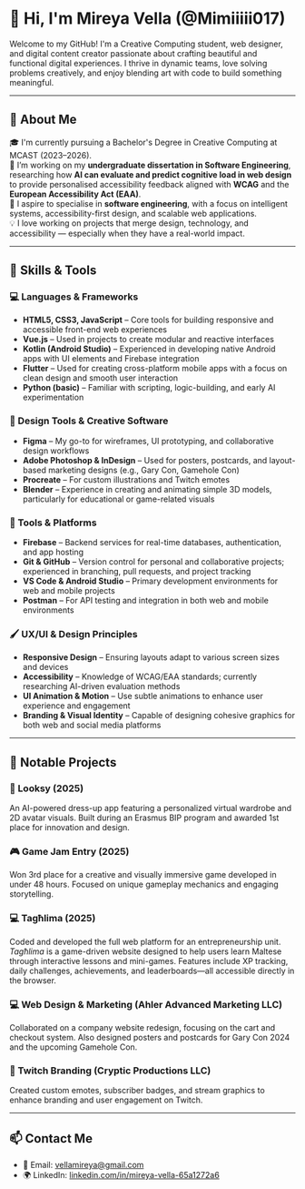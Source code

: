 # 👋 Hi, I'm Mireya Vella (@Mimiiiii017)  
Welcome to my GitHub! I'm a Creative Computing student, web designer, and digital content creator passionate about crafting beautiful and functional digital experiences. I thrive in dynamic teams, love solving problems creatively, and enjoy blending art with code to build something meaningful.  

---

## 💼 About Me  
🎓 I'm currently pursuing a Bachelor's Degree in Creative Computing at MCAST (2023–2026).  
📖 I’m working on my **undergraduate dissertation in Software Engineering**, researching how **AI can evaluate and predict cognitive load in web design** to provide personalised accessibility feedback aligned with **WCAG** and the **European Accessibility Act (EAA)**.  
🚀 I aspire to specialise in **software engineering**, with a focus on intelligent systems, accessibility-first design, and scalable web applications.  
💡 I love working on projects that merge design, technology, and accessibility — especially when they have a real-world impact.  

---

## 🧠 Skills & Tools  

### 💻 Languages & Frameworks  
- **HTML5, CSS3, JavaScript** – Core tools for building responsive and accessible front-end web experiences  
- **Vue.js** – Used in projects to create modular and reactive interfaces  
- **Kotlin (Android Studio)** – Experienced in developing native Android apps with UI elements and Firebase integration  
- **Flutter** – Used for creating cross-platform mobile apps with a focus on clean design and smooth user interaction  
- **Python (basic)** – Familiar with scripting, logic-building, and early AI experimentation  

### 🎨 Design Tools & Creative Software  
- **Figma** – My go-to for wireframes, UI prototyping, and collaborative design workflows  
- **Adobe Photoshop & InDesign** – Used for posters, postcards, and layout-based marketing designs (e.g., Gary Con, Gamehole Con)  
- **Procreate** – For custom illustrations and Twitch emotes  
- **Blender** – Experience in creating and animating simple 3D models, particularly for educational or game-related visuals  

### 🧰 Tools & Platforms  
- **Firebase** – Backend services for real-time databases, authentication, and app hosting  
- **Git & GitHub** – Version control for personal and collaborative projects; experienced in branching, pull requests, and project tracking  
- **VS Code & Android Studio** – Primary development environments for web and mobile projects  
- **Postman** – For API testing and integration in both web and mobile environments  

### 🖌️ UX/UI & Design Principles  
- **Responsive Design** – Ensuring layouts adapt to various screen sizes and devices  
- **Accessibility** – Knowledge of WCAG/EAA standards; currently researching AI-driven evaluation methods  
- **UI Animation & Motion** – Use subtle animations to enhance user experience and engagement  
- **Branding & Visual Identity** – Capable of designing cohesive graphics for both web and social media platforms  

---

## 📂 Notable Projects  

### 👗 Looksy (2025)  
An AI-powered dress-up app featuring a personalized virtual wardrobe and 2D avatar visuals. Built during an Erasmus BIP program and awarded 1st place for innovation and design.  

### 🎮 Game Jam Entry (2025)  
Won 3rd place for a creative and visually immersive game developed in under 48 hours. Focused on unique gameplay mechanics and engaging storytelling.  

### 💻 Tagħlima (2025)  
Coded and developed the full web platform for an entrepreneurship unit. *Tagħlima* is a game-driven website designed to help users learn Maltese through interactive lessons and mini-games. Features include XP tracking, daily challenges, achievements, and leaderboards—all accessible directly in the browser.  

### 💻 Web Design & Marketing (Ahler Advanced Marketing LLC)  
Collaborated on a company website redesign, focusing on the cart and checkout system. Also designed posters and postcards for Gary Con 2024 and the upcoming Gamehole Con.  

### 🎨 Twitch Branding (Cryptic Productions LLC)  
Created custom emotes, subscriber badges, and stream graphics to enhance branding and user engagement on Twitch.  

---

## 📫 Contact Me  
- 📧 Email: vellamireya@gmail.com  
- 🌍 LinkedIn: [linkedin.com/in/mireya-vella-65a1272a6](https://www.linkedin.com/in/mireya-vella-65a1272a6/)  

<!---
Mimiiiii017/Mimiiiii017 is a ✨ special ✨ repository because its README.md (this file) appears on your GitHub profile.
You can click the Preview link to take a look at your changes.
--->
